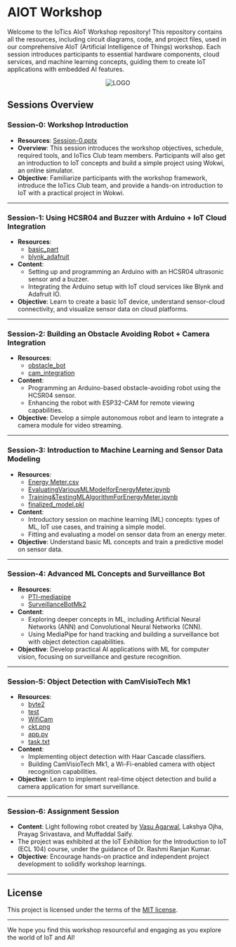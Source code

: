 # AIOT Workshop
Welcome to the IoTics AIoT Workshop repository! This repository contains all the resources, including circuit diagrams, code, and project files, used in our comprehensive AIoT (Artificial Intelligence of Things) workshop. Each session introduces participants to essential hardware components, cloud services, and machine learning concepts, guiding them to create IoT applications with embedded AI features.

<p align="center">
  <img src="https://github.com/Jjateen/AIOT-Workshop/raw/main/logo.png" alt="LOGO">
</p>

## Sessions Overview

### Session-0: Workshop Introduction
- **Resources**: [Session-0.pptx](./Session-0/Session-0.pptx)
- **Overview**: This session introduces the workshop objectives, schedule, required tools, and IoTics Club team members. Participants will also get an introduction to IoT concepts and build a simple project using Wokwi, an online simulator.
- **Objective**: Familiarize participants with the workshop framework, introduce the IoTics Club team, and provide a hands-on introduction to IoT with a practical project in Wokwi.

---

### Session-1: Using HCSR04 and Buzzer with Arduino + IoT Cloud Integration
- **Resources**: 
  - [basic_part](./Session-1/basic_part/)
  - [blynk_adafruit](./Session-1/blynk_adafruit/)
- **Content**: 
  - Setting up and programming an Arduino with an HCSR04 ultrasonic sensor and a buzzer.
  - Integrating the Arduino setup with IoT cloud services like Blynk and Adafruit IO.
- **Objective**: Learn to create a basic IoT device, understand sensor-cloud connectivity, and visualize sensor data on cloud platforms.

---

### Session-2: Building an Obstacle Avoiding Robot + Camera Integration
- **Resources**:
  - [obstacle_bot](./Session-2/obstacle_bot/)
  - [cam_integration](./Session-2/cam_integration/)
- **Content**: 
  - Programming an Arduino-based obstacle-avoiding robot using the HCSR04 sensor.
  - Enhancing the robot with ESP32-CAM for remote viewing capabilities.
- **Objective**: Develop a simple autonomous robot and learn to integrate a camera module for video streaming.

---

### Session-3: Introduction to Machine Learning and Sensor Data Modeling
- **Resources**:
  - [Energy Meter.csv](./Session-3/Energy%20Meter.csv)
  - [EvaluatingVariousMLModelforEnergyMeter.ipynb](./Session-3/EvaluatingVariousMLModelforEnergyMeter.ipynb)
  - [Training&TestingMLAlgorithmForEnergyMeter.ipynb](./Session-3/Training&TestingMLAlgorithmForEnergyMeter.ipynb)
  - [finalized_model.pkl](./Session-3/finalized_model.pkl)
- **Content**: 
  - Introductory session on machine learning (ML) concepts: types of ML, IoT use cases, and training a simple model.
  - Fitting and evaluating a model on sensor data from an energy meter.
- **Objective**: Understand basic ML concepts and train a predictive model on sensor data.

---

### Session-4: Advanced ML Concepts and Surveillance Bot
- **Resources**:
  - [PTI-mediapipe](https://github.com/Jjateen/PTI-mediapipe)
  - [SurveillanceBotMk2](https://github.com/Jjateen/SurveillanceBotMk2)
- **Content**: 
  - Exploring deeper concepts in ML, including Artificial Neural Networks (ANN) and Convolutional Neural Networks (CNN).
  - Using MediaPipe for hand tracking and building a surveillance bot with object detection capabilities.
- **Objective**: Develop practical AI applications with ML for computer vision, focusing on surveillance and gesture recognition.

---

### Session-5: Object Detection with CamVisioTech Mk1
- **Resources**:
  - [byte2](./Session-5/byte2/)
  - [test](./Session-5/test/)
  - [WifiCam](./Session-5/WifiCam/)
  - [ckt.png](./Session-5/ckt.png)
  - [app.py](./Session-5/app.py)
  - [task.txt](./Session-5/task.txt)
- **Content**: 
  - Implementing object detection with Haar Cascade classifiers.
  - Building CamVisioTech Mk1, a Wi-Fi-enabled camera with object recognition capabilities.
- **Objective**: Learn to implement real-time object detection and build a camera application for smart surveillance.

---

### Session-6: Assignment Session
- **Content**: Light following robot created by [Vasu Agarwal](https://github.com/Vasu007-tech), Lakshya Ojha, Prayag Srivastava, and Muffaddal Saify.
- The project was exhibited at the IoT Exhibition for the Introduction to IoT (ECL 104) course, under the guidance of Dr. Rashmi Ranjan Kumar.
- **Objective**: Encourage hands-on practice and independent project development to solidify workshop learnings.

---

## License
This project is licensed under the terms of the [MIT license](./LICENSE).

---

We hope you find this workshop resourceful and engaging as you explore the world of IoT and AI!
